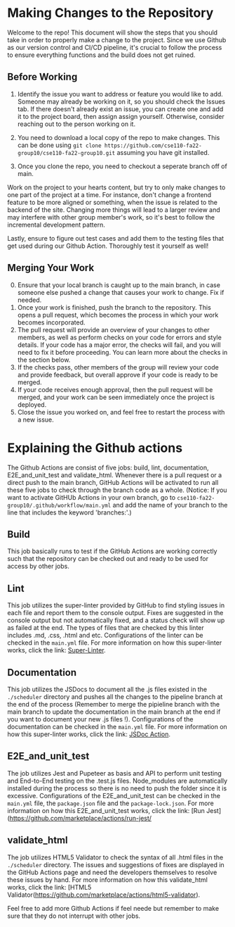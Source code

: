 # Making Changes to the Repository

Welcome to the repo! This document will show the steps that you should take in order
to properly make a change to the project. Since we use Github as our version control and 
CI/CD pipeline, it's crucial to follow the process to ensure everything functions and the build does not get ruined.

## Before Working
1. Identify the issue you want to address or feature you would like to add. Someone may already 
   be working on it, so you should check the Issues tab. If there doesn't already exist an issue, you can create one and add it to the project board, then assign assign yourself. Otherwise, consider reaching out to the person working on it. 
2. You need to download a local copy of the repo to make changes. This can be done using
```git clone https://github.com/cse110-fa22-group10/cse110-fa22-group10.git``` assuming you have git installed.

3. Once you clone the repo, you need to checkout a seperate branch off of main.

Work on the project to your hearts content, but try to only make changes to one part of the project at a time. For instance, don't change a frontend feature to be more aligned or something, when the issue is related to the backend of the site.
Changing more things will lead to a larger review and may interfere with other group member's work, so it's best to follow the incremental development pattern.

Lastly, ensure to figure out test cases and add them to the testing files that get used during our Github Action. Thoroughly test it yourself as well!

## Merging Your Work
0. Ensure that your local branch is caught up to the main branch, in case someone else pushed a change that causes your work to change. Fix if needed.
1. Once your work is finished, push the branch to the repository. This opens a pull request, which becomes the process in which your work becomes incorporated.
2. The pull request will provide an overview of your changes to other members, as well as perform checks on your code for errors and style details. If your code has a major error, the checks will fail, and you will need to fix it before proceeding. You can learn more about the checks in the section below.
3. If the checks pass, other members of the group will review your code and provide feedback, but overall approve if your code is ready to be merged.
4. If your code receives enough approval, then the pull request will be merged, and your work can be seen immediately once the project is deployed.
5. Close the issue you worked on, and feel free to restart the process with a new issue.

# Explaining the Github actions

The Github Actions are consist of five jobs: build, lint, documentation, E2E_and_unit_test and validate_html. Whenever there is a pull request or a direct push to the main branch, GitHub Actions will be activated to run all these five jobs to check through the branch code as a whole. (Notice: If you want to activate GitHUb Actions in your own branch, go to ```cse110-fa22-group10/.github/workflow/main.yml``` and add the name of your branch to the line that includes the keyword 'branches:'.)

## Build
This job basically runs to test if the GitHub Actions are working correctly such that the repository can be checked out and ready to be used for access by other jobs.

## Lint
This job utilizes the super-linter provided by GitHub to find styling issues in each file and report them to the console output. Fixes are suggested in the console output but not automatically fixed, and a status check will show up as failed at the end. The types of files that are checked by this linter includes .md, .css, .html and etc. Configurations of the linter can be checked in the ```main.yml``` file. For more information on how this super-linter works, click the link: [Super-Linter](https://github.com/marketplace/actions/super-linter).

## Documentation
This job utilizes the JSDocs to document all the .js files existed in the ```./scheduler``` directory and pushes all the changes to the pipeline branch at the end of the process (Remember to merge the pipieline branch with the main branch to update the documentation in the main branch at the end if you want to document your new .js files !). Configurations of the documentation can be checked in the ```main.yml``` file. For more information on how this super-linter works, click the link: [JSDoc Action](https://github.com/marketplace/actions/jsdoc-action).


## E2E_and_unit_test
The job utilizes Jest and Pupeteer as basis and API to perform unit testing and End-to-End testing on the .test.js files. Node_modules are automatically installed during the process so there is no need to push the folder since it is excessive. Configurations of the E2E_and_unit_test can be checked in the ```main.yml``` file, the ```package.json``` file and the ```package-lock.json```. For more information on how this E2E_and_unit_test works, click the link: [Run Jest](https://github.com/marketplace/actions/run-jest/

## validate_html
The job utilizes HTML5 Validator to check the syntax of all .html files in the ```./scheduler``` directory. The issues and suggestions of fixes are displayed in the GitHub Actions page and need the developers themselves to resolve these issues by hand. For more information on how this validate_html works, click the link: [HTML5 Validator(https://github.com/marketplace/actions/html5-validator).

Feel free to add more Github Actions if feel neede but remember to make sure that they do not interrupt with other jobs.